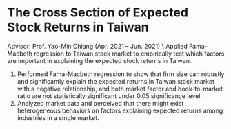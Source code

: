 # The Cross Section of Expected Stock Returns in Taiwan 
Advisor: Prof. Yao-Min Chiang (Apr. 2021 – Jun. 2021) \\
Applied Fama-Macbeth regression to Taiwan stock market to empirically test which factors are important in explaining the expected stock returns in Taiwan.

1. Performed Fama-Macbeth regression to show that firm size can robustly and significantly explain the expected returns in Taiwan stock market with a negative relationship, and both market factor and book-to-market ratio are not statistically significant under 0.05 significance level.
2. Analyzed market data and perceived that there might exist heterogeneous behaviors on factors explaining expected returns among industries in a single market.
